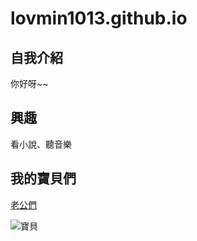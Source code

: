 # lovmin1013.github.io

## 自我介紹
你好呀~~

## 興趣
看小說、聽音樂

## 我的寶貝們
[老公們](https://twitter.com/bts_twt)

![寶貝](https://pbs.twimg.com/media/ElN2e-VXgAI3Dg5.jpg)
